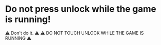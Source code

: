# Do not press unlock while the game is running!

⚠️ Don't do it. ⚠️
⚠️ DO NOT TOUCH UNLOCK WHILE THE GAME IS RUNNING ⚠️
